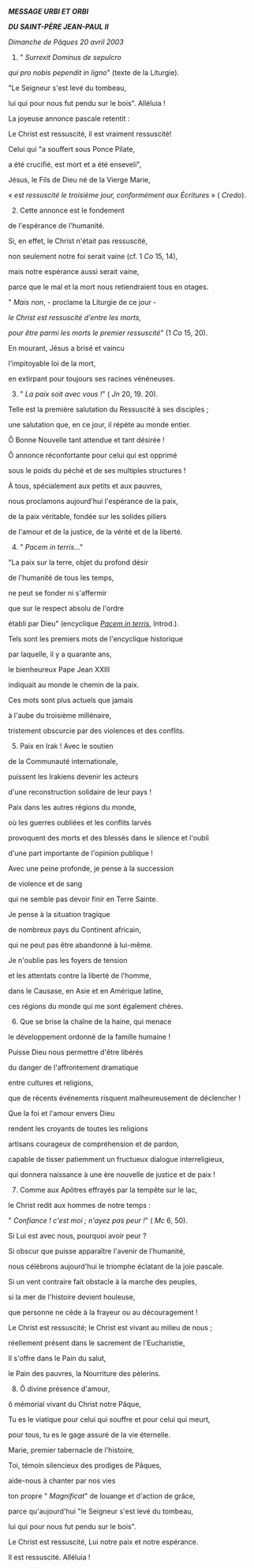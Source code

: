 ***MESSAGE URBI ET ORBI***

***DU SAINT-PÈRE JEAN-PAUL II***

*Dimanche de Pâques* *20 avril 2003*

1. " *Surrexit Dominus de sepulcro*

*qui pro nobis pependit in ligno*" (texte de la Liturgie).

"Le Seigneur s'est levé du tombeau,

lui qui pour nous fut pendu sur le bois". Alléluia !

La joyeuse annonce pascale retentit :

Le Christ est ressuscité, il est vraiment ressuscité!

Celui qui "a souffert sous Ponce Pilate,

a été crucifié, est mort et a été enseveli",

Jésus, le Fils de Dieu né de la Vierge Marie,

« *est ressuscité le troisième jour, conformément aux Écritures* » ( *Credo*).

2. Cette annonce est le fondement

de l'espérance de l'humanité.

Si, en effet, le Christ n'était pas ressuscité,

non seulement notre foi serait vaine (cf. 1 *Co* 15, 14),

mais notre espérance aussi serait vaine,

parce que le mal et la mort nous retiendraient tous en otages.

" *Mais non*, - proclame la Liturgie de ce jour -

*le Christ est ressuscité d'entre les morts,*

*pour être parmi les morts le premier ressuscité*" (1 *Co* 15, 20).

En mourant, Jésus a brisé et vaincu

l'impitoyable loi de la mort,

en extirpant pour toujours ses racines vénéneuses.

3. " *La paix soit avec vous !*" ( *Jn* 20, 19. 20).

Telle est la première salutation du Ressuscité à ses disciples ;

une salutation que, en ce jour, il répète au monde entier.

Ô Bonne Nouvelle tant attendue et tant désirée !

Ô annonce réconfortante pour celui qui est opprimé

sous le poids du péché et de ses multiples structures !

À tous, spécialement aux petits et aux pauvres,

nous proclamons aujourd'hui l'espérance de la paix,

de la paix véritable, fondée sur les solides piliers

de l'amour et de la justice, de la vérité et de la liberté.

4. " *Pacem in terris*..."

"La paix sur la terre, objet du profond désir

de l'humanité de tous les temps,

ne peut se fonder ni s'affermir

que sur le respect absolu de l'ordre

établi par Dieu" (encyclique *[Pacem in terris](/content/john-xxiii/fr/encyclicals/documents/hf_j-xxiii_enc_11041963_pacem.html)*, Introd.).

Tels sont les premiers mots de l'encyclique historique

par laquelle, il y a quarante ans,

le bienheureux Pape Jean XXIII

indiquait au monde le chemin de la paix.

Ces mots sont plus actuels que jamais

à l'aube du troisième millénaire,

tristement obscurcie par des violences et des conflits.

5. Paix en Irak ! Avec le soutien

de la Communauté internationale,

puissent les Irakiens devenir les acteurs

d'une reconstruction solidaire de leur pays !

Paix dans les autres régions du monde,

où les guerres oubliées et les conflits larvés

provoquent des morts et des blessés dans le silence et l'oubli

d'une part importante de l'opinion publique !

Avec une peine profonde, je pense à la succession

de violence et de sang

qui ne semble pas devoir finir en Terre Sainte.

Je pense à la situation tragique

de nombreux pays du Continent africain,

qui ne peut pas être abandonné à lui-même.

Je n'oublie pas les foyers de tension

et les attentats contre la liberté de l'homme,

dans le Causase, en Asie et en Amérique latine,

ces régions du monde qui me sont également chères.

6. Que se brise la chaîne de la haine, qui menace

le développement ordonné de la famille humaine !

Puisse Dieu nous permettre d'être libérés

du danger de l'affrontement dramatique

entre cultures et religions,

que de récents événements risquent malheureusement de déclencher !

Que la foi et l'amour envers Dieu

rendent les croyants de toutes les religions

artisans courageux de compréhension et de pardon,

capable de tisser patiemment un fructueux dialogue interreligieux,

qui donnera naissance à une ère nouvelle de justice et de paix !

7. Comme aux Apôtres effrayés par la tempête sur le lac,

le Christ redit aux hommes de notre temps :

" *Confiance ! c'est moi ; n'ayez pas peur !*" ( *Mc* 6, 50).

Si Lui est avec nous, pourquoi avoir peur ?

Si obscur que puisse apparaître l'avenir de l'humanité,

nous célébrons aujourd'hui le triomphe éclatant de la joie pascale.

Si un vent contraire fait obstacle à la marche des peuples,

si la mer de l'histoire devient houleuse,

que personne ne cède à la frayeur ou au découragement !

Le Christ est ressuscité; le Christ est vivant au milieu de nous ;

réellement présent dans le sacrement de l'Eucharistie,

Il s'offre dans le Pain du salut,

le Pain des pauvres, la Nourriture des pèlerins.

8. Ô divine présence d'amour,

ô mémorial vivant du Christ notre Pâque,

Tu es le viatique pour celui qui souffre et pour celui qui meurt,

pour tous, tu es le gage assuré de la vie éternelle.

Marie, premier tabernacle de l'histoire,

Toi, témoin silencieux des prodiges de Pâques,

aide-nous à chanter par nos vies

ton propre " *Magnificat*" de louange et d'action de grâce,

parce qu'aujourd'hui "le Seigneur s'est levé du tombeau,

lui qui pour nous fut pendu sur le bois".

Le Christ est ressuscité, Lui notre paix et notre espérance.

Il est ressuscité. Alléluia !